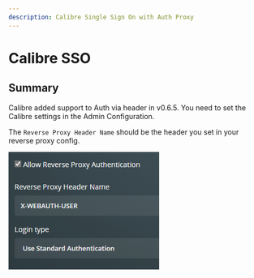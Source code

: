```yaml
---
description: Calibre Single Sign On with Auth Proxy
---
```


# Calibre SSO

## Summary

Calibre added support to Auth via header in v0.6.5. You need to set the Calibre settings in the Admin Configuration.

The `Reverse Proxy Header Name` should be the header you set in your reverse proxy config.

![](../../../.gitbook/assets/image%20%2835%29.png)


